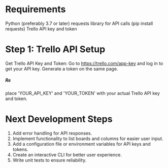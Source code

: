 # Requirements
Python (preferably 3.7 or later)
requests library for API calls (pip install requests)
Trello API key and token

# Step 1: Trello API Setup
Get Trello API Key and Token:
Go to https://trello.com/app-key and log in to get your API key.
Generate a token on the same page.

##### Re
place 'YOUR_API_KEY' and 'YOUR_TOKEN' with your actual Trello API key and token.

# Next Development Steps
1. Add error handling for API responses.
2. Implement functionality to list boards and columns for easier user input.
3. Add a configuration file or environment variables for API keys and tokens.
4. Create an interactive CLI for better user experience.
5. Write unit tests to ensure reliability.